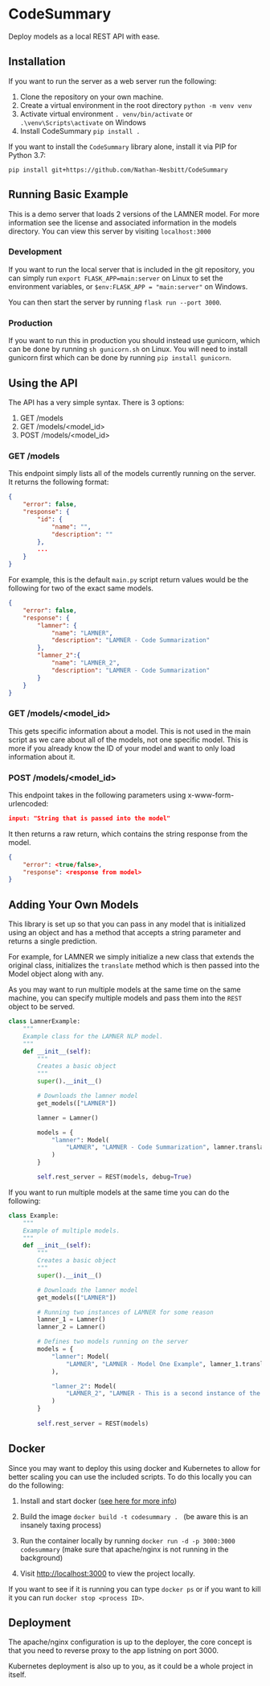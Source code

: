 # CodeSummary
Deploy models as a local REST API with ease.

## Installation
If you want to run the server as a web server run the following:

1. Clone the repository on your own machine.
2. Create a virtual environment in the root directory `python -m venv venv`
3. Activate virtual environment `. venv/bin/activate` or `.\venv\Scripts\activate` on Windows
4. Install CodeSummary `pip install .`

If you want to install the `CodeSummary` library alone, install it via PIP
for Python 3.7:

```shell
pip install git+https://github.com/Nathan-Nesbitt/CodeSummary
```

## Running Basic Example

This is a demo server that loads 2 
versions of the LAMNER model. For more information see the license and 
associated information in the models directory. You can view this server by
visiting `localhost:3000`

### Development

If you want to run the local server that is included in the git repository,
you can simply run `export FLASK_APP=main:server` on Linux to set the environment
variables, or `$env:FLASK_APP = "main:server"` on Windows. 

You can then start the server by running `flask run --port 3000`. 

### Production

If you want to run this in production you should instead use gunicorn, which
can be done by running `sh gunicorn.sh` on Linux. You will need to install 
gunicorn first which can be done by running `pip install gunicorn`.

## Using the API

The API has a very simple syntax. There is 3 options:

1. GET /models
2. GET /models/\<model_id\>
3. POST /models/\<model_id\>

### GET /models

This endpoint simply lists all of the models currently running on the server.
It returns the following format:

```JSON
{
    "error": false,
    "response": {
        "id": {
            "name": "",
            "description": ""
        },
        ...
    }
}
```

For example, this is the default `main.py` script return values would be the 
following for two of the exact same models.

```JSON
{
    "error": false,
    "response": {
        "lamner": {
            "name": "LAMNER",
            "description": "LAMNER - Code Summarization"
        },
        "lamner_2":{
            "name": "LAMNER_2", 
            "description": "LAMNER - Code Summarization"
        }
    }
}
```

### GET /models/\<model_id\>

This gets specific information about a model. This is not used in the main 
script as we care about all of the models, not one specific model. This is more
if you already know the ID of your model and want to only load information about
it.

### POST /models/\<model_id\>

This endpoint takes in the following parameters using x-www-form-urlencoded:

```JSON
input: "String that is passed into the model"
```

It then returns a raw return, which contains the string response from the model.

```JSON
{
    "error": <true/false>,
    "response": <response from model>
}
```

## Adding Your Own Models

This library is set up so that you can pass in any model that is initialized
using an object and has a method that accepts a string parameter and returns a
single prediction.

For example, for LAMNER we simply initialize a new class that extends the 
original class, initializes the `translate` method which is then passed into
the Model object along with any. 

As you may want to run multiple models at the same time on the same machine, 
you can specify multiple models and pass them into the `REST` object to be 
served.

```py
class LamnerExample:
    """
    Example class for the LAMNER NLP model.
    """
    def __init__(self):
        """
        Creates a basic object
        """
        super().__init__()

        # Downloads the lamner model
        get_models(["LAMNER"])

        lamner = Lamner()

        models = {
            "lamner": Model(
                "LAMNER", "LAMNER - Code Summarization", lamner.translate
            )
        }

        self.rest_server = REST(models, debug=True)
```

If you want to run multiple models at the same time you can do the following:

```py
class Example:
    """
    Example of multiple models.
    """
    def __init__(self):
        """
        Creates a basic object
        """
        super().__init__()

        # Downloads the lamner model
        get_models(["LAMNER"])

        # Running two instances of LAMNER for some reason
        lamner_1 = Lamner()
        lamner_2 = Lamner()

        # Defines two models running on the server
        models = {
            "lamner": Model(
                "LAMNER", "LAMNER - Model One Example", lamner_1.translate
            ),

            "lamner_2": Model(
                "LAMNER_2", "LAMNER - This is a second instance of the model", lamner_2.translate
            )
        }
        
        self.rest_server = REST(models)

```

## Docker
Since you may want to deploy this using docker and Kubernetes to allow for better
scaling you can use the included scripts. To do this locally you can do the 
following:

1. Install and start docker ([see here for more info](https://docs.docker.com/engine/install/))

2. Build the image `docker build -t codesummary . ` (be aware this is an insanely taxing process)

3. Run the container locally by running `docker run -d -p 3000:3000 codesummary` (make sure that apache/nginx is not running in the background)

4. Visit [http://localhost:3000](http://localhost:3000) to view the project locally.

If you want to see if it is running you can type `docker ps` or if you want
to kill it you can run `docker stop <process ID>`. 

## Deployment
The apache/nginx configuration is up to the deployer, the core concept is that 
you need to reverse proxy to the app listning on port 3000. 

Kubernetes deployment is also up to you, as it could be a whole project in itself.